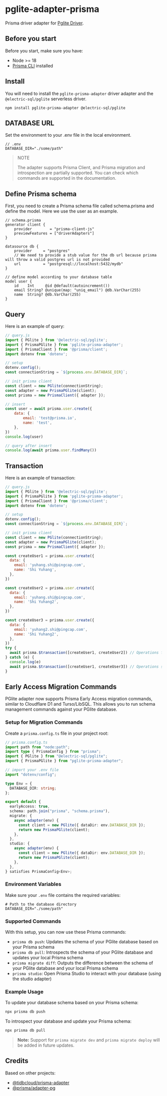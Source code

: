 # pglite-adapter-prisma

Prisma driver adapter for [Pglite Driver](https://github.com/electric-sql/pglite).

## Before you start

Before you start, make sure you have:

- Node >= 18
- [Prisma CLI](https://www.prisma.io/docs/concepts/components/prisma-cli) installed

## Install

You will need to install the `pglite-prisma-adapter` driver adapter and the `@electric-sql/pglite` serverless driver.

```
npm install pglite-prisma-adapter @electric-sql/pglite
```

## DATABASE URL

Set the environment to your .env file in the local environment.

```env
// .env
DATABASE_DIR="./some/path"
```

> NOTE
>
> The adapter supports Prisma Client, and Prisma migration and introspection are partially supported. You can check which commands are supported in the documentation.

## Define Prisma schema

First, you need to create a Prisma schema file called schema.prisma and define the model. Here we use the user as an example.

```prisma
// schema.prisma
generator client {
    provider        = "prisma-client-js"
    previewFeatures = ["driverAdapters"]
}

datasource db {
    provider     = "postgres"
    // We need to provide a stub value for the db url because prisma will throw a valid postgres url is not provided
    url          = "postgresql://localhost:5432/mydb"
}

// define model according to your database table
model user {
    id    Int     @id @default(autoincrement())
    email String? @unique(map: "uniq_email") @db.VarChar(255)
    name  String? @db.VarChar(255)
}
```

## Query

Here is an example of query:

```js
// query.js
import { PGlite } from '@electric-sql/pglite';
import { PrismaPGlite } from 'pglite-prisma-adapter';
import { PrismaClient } from '@prisma/client';
import dotenv from 'dotenv';

// setup
dotenv.config();
const connectionString = `${process.env.DATABASE_DIR}`;

// init prisma client
const client = new PGlite(connectionString);
const adapter = new PrismaPGlite(client);
const prisma = new PrismaClient({ adapter });

// insert
const user = await prisma.user.create({
    data: {
        email: 'test@prisma.io',
        name: 'test',
    },
})
console.log(user)

// query after insert
console.log(await prisma.user.findMany())
```

## Transaction

Here is an example of transaction:

```js
// query.js
import { PGlite } from '@electric-sql/pglite';
import { PrismaPGlite } from 'pglite-prisma-adapter';
import { PrismaClient } from '@prisma/client';
import dotenv from 'dotenv';

// setup
dotenv.config();
const connectionString = `${process.env.DATABASE_DIR}`;

// init prisma client
const client = new PGlite(connectionString);
const adapter = new PrismaPGlite(client);
const prisma = new PrismaClient({ adapter });

const createUser1 = prisma.user.create({
  data: {
    email: 'yuhang.shi@pingcap.com',
    name: 'Shi Yuhang',
  },
})

const createUser2 = prisma.user.create({
  data: {
    email: 'yuhang.shi@pingcap.com',
    name: 'Shi Yuhang2',
  },
})

const createUser3 = prisma.user.create({
  data: {
    email: 'yuhang2.shi@pingcap.com',
    name: 'Shi Yuhang2',
  },
})
try {
  await prisma.$transaction([createUser1, createUser2]) // Operations fail together
} catch (e) {
  console.log(e)
  await prisma.$transaction([createUser1, createUser3]) // Operations succeed together
}
```

## Early Access Migration Commands

PGlite adapter now supports Prisma Early Access migration commands, similar to Cloudflare D1 and Turso/LibSQL. This allows you to run schema management commands against your PGlite database.

### Setup for Migration Commands

Create a `prisma.config.ts` file in your project root:

```typescript
// prisma.config.ts
import path from "node:path";
import type { PrismaConfig } from "prisma";
import { PGlite } from "@electric-sql/pglite";
import { PrismaPGlite } from "pglite-prisma-adapter";

// import your .env file
import "dotenv/config";

type Env = {
  DATABASE_DIR: string;
};

export default {
  earlyAccess: true,
  schema: path.join("prisma", "schema.prisma"),
  migrate: {
    async adapter(env) {
      const client = new PGlite({ dataDir: env.DATABASE_DIR });
      return new PrismaPGlite(client);
    },
  },
  studio: {
    async adapter(env) {
      const client = new PGlite({ dataDir: env.DATABASE_DIR });
      return new PrismaPGlite(client);
    },
  },
} satisfies PrismaConfig<Env>;
```

### Environment Variables

Make sure your `.env` file contains the required variables:

```env
# Path to the database directory
DATABASE_DIR="./some/path"
```

### Supported Commands

With this setup, you can now use these Prisma commands:

- `prisma db push`: Updates the schema of your PGlite database based on your Prisma schema
- `prisma db pull`: Introspects the schema of your PGlite database and updates your local Prisma schema
- `prisma migrate diff`: Outputs the difference between the schema of your PGlite database and your local Prisma schema
- `prisma studio`: Open Prisma Studio to interact with your database (using the studio adapter)

### Example Usage

To update your database schema based on your Prisma schema:

```bash
npx prisma db push
```

To introspect your database and update your Prisma schema:

```bash
npx prisma db pull
```

> **Note:** Support for `prisma migrate dev` and `prisma migrate deploy` will be added in future updates.

## Credits
Based on other projects:
- [@tidbcloud/prisma-adapter](https://github.com/tidbcloud/prisma-adapter)
- [@prisma/adapter-pg](https://github.com/prisma/prisma/tree/main/packages/adapter-pg)
